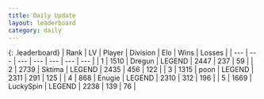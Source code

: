 ```yaml
---
title: Daily Update
layout: leaderboard
category: daily
---
```


{: .leaderboard}
| Rank | LV | Player | Division | Elo | Wins | Losses |
| --- | --- | --- | --- | --- | --- | --- |
| <span data-change="1">1</span> | 1510 | <span title="ID: 337810">Dregun</span> | LEGEND | <span data-change="10">2447</span> | <span data-change="14">237</span> | <span data-change="3">59</span> |
| <span data-change="-1">2</span> | 2739 | <span title="ID: 353063">Sktima</span> | LEGEND | <span data-change="-15">2435</span> | <span data-change="52">456</span> | <span data-change="9">122</span> |
| <span data-change="1">3</span> | 1315 | <span title="ID: 540690">poon</span> | LEGEND | <span data-change="29">2311</span> | <span data-change="24">291</span> | <span data-change="9">125</span> |
| <span data-change="-1">4</span> | 868 | <span title="ID: 623502">Enugie</span> | LEGEND | <span data-change="-3">2310</span> | <span data-change="5">312</span> | <span data-change="4">196</span> |
| <span data-change="0">5</span> | 1669 | <span title="ID: 498412">LuckySpin</span> | LEGEND | <span data-change="0">2238</span> | <span data-change="0">139</span> | <span data-change="0">76</span> |